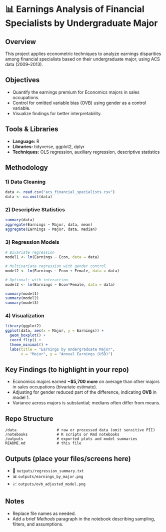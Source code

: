 # 📊 Earnings Analysis of Financial Specialists by Undergraduate Major

## Overview
This project applies econometric techniques to analyze earnings disparities among financial specialists based on their undergraduate major, using ACS data (2009–2013).

## Objectives
- Quantify the earnings premium for Economics majors in sales occupations.
- Control for omitted variable bias (OVB) using gender as a control variable.
- Visualize findings for better interpretability.

## Tools & Libraries
- **Language:** R
- **Libraries:** tidyverse, ggplot2, dplyr
- **Techniques:** OLS regression, auxiliary regression, descriptive statistics

## Methodology
### 1) Data Cleaning
```r
data <- read.csv("acs_financial_specialists.csv")
data <- na.omit(data)
```

### 2) Descriptive Statistics
```r
summary(data)
aggregate(Earnings ~ Major, data, mean)
aggregate(Earnings ~ Major, data, median)
```

### 3) Regression Models
```r
# Bivariate regression
model1 <- lm(Earnings ~ Econ, data = data)

# Multivariate regression with gender control
model2 <- lm(Earnings ~ Econ + Female, data = data)

# Optional: with interaction
model3 <- lm(Earnings ~ Econ*Female, data = data)

summary(model1)
summary(model2)
summary(model3)
```

### 4) Visualization
```r
library(ggplot2)
ggplot(data, aes(x = Major, y = Earnings)) +
  geom_boxplot() +
  coord_flip() +
  theme_minimal() +
  labs(title = "Earnings by Undergraduate Major",
       x = "Major", y = "Annual Earnings (USD)")
```

## Key Findings (to highlight in your repo)
- Economics majors earned **~$5,700 more** on average than other majors in sales occupations (bivariate estimate).
- Adjusting for gender reduced part of the difference, indicating **OVB** in model 1.
- Variance across majors is substantial; medians often differ from means.

## Repo Structure
```text
/data                  # raw or processed data (omit sensitive PII)
/notebooks             # R scripts or Rmd notebooks
/outputs               # exported plots and model summaries
README.md              # this file
```

## Outputs (place your files/screens here)
- 📄 `outputs/regression_summary.txt`
- 📊 `outputs/earnings_by_major.png`
- 📈 `outputs/ovb_adjusted_model.png`

## Notes
- Replace file names as needed.
- Add a brief *Methods* paragraph in the notebook describing sampling, filters, and assumptions.
